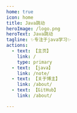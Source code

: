 ```yaml
---
home: true
icon: home
title: Java跳动
heroImage: /logo.png
heroText: Java跳动
tagline: ✨专注于java学习✨
actions:
  - text: 【主页】
    link: /
    type: primary
  - text: 【java】
    link: /note/
  - text: 【关于博主】
    link: /about/
  - text: 【GitHub】
    link: /about/

---
```


